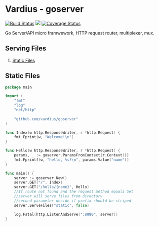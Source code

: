Vardius - goserver
================
[![Build Status](https://travis-ci.org/vardius/goserver.svg?branch=master)](https://travis-ci.org/vardius/goserver) [![](https://godoc.org/github.com/vardius/goserver?status.svg)](http://godoc.org/github.com/vardius/goserver) [![Coverage Status](https://coveralls.io/repos/github/vardius/goserver/badge.svg?branch=master)](https://coveralls.io/github/vardius/goserver?branch=master)

Go Server/API micro framwework, HTTP request router, multiplexer, mux.

Serving Files
----------------
1. [Static Files](#static-files)

## Static Files
```go
package main

import (
    "fmt"
    "log"
    "net/http"
	
    "github.com/vardius/goserver"
)

func Index(w http.ResponseWriter, r *http.Request) {
    fmt.Fprint(w, "Welcome!\n")
}

func Hello(w http.ResponseWriter, r *http.Request) {
    params, _ := goserver.ParamsFromContext(r.Context())
    fmt.Fprintf(w, "hello, %s!\n", params.Value("name"))
}

func main() {
    server := goserver.New()
    server.GET("/", Index)
    server.GET("/hello/{name}", Hello)
	//If route not found and the request method equals Get
	//server will serve files from directory
	//second parameter decide if prefix should be striped
    server.ServeFiles("static", false)

    log.Fatal(http.ListenAndServe(":8080", server))
}
```
